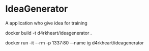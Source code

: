 # IdeaGenerator
A application who give idea for training


docker build -t d4rkheart/ideagenerator . 

docker run -it --rm -p 1337:80 --name ig d4rkheart/ideagenerator 